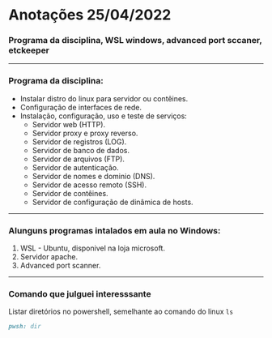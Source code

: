 # Anotações 25/04/2022
### Programa da disciplina, WSL windows, advanced port sccaner, etckeeper

---------------

### Programa da disciplina:

* Instalar distro do linux para servidor ou contêines.
* Configuração de interfaces de rede.
* Instalação, configuração, uso e teste de serviços:
  * Servidor web (HTTP).
  * Servidor proxy e proxy reverso.
  * Servidor de registros (LOG).
  * Servidor de banco de dados.
  * Servidor de arquivos (FTP).
  * Servidor de autenticação.
  * Servidor de nomes e dominio (DNS).
  * Servidor de acesso remoto (SSH).
  * Servidor de contêines.
  * Servidor de configuração de dinâmica de hosts.
-----------  
### Alunguns programas intalados em aula no Windows:

1. WSL - Ubuntu, disponivel na loja microsoft.
2. Servidor apache.
3. Advanced port scanner.
-----------------
### Comando que julguei interesssante

Listar diretórios no powershell, semelhante ao comando do linux `ls`
```markdown
pwsh: dir
```